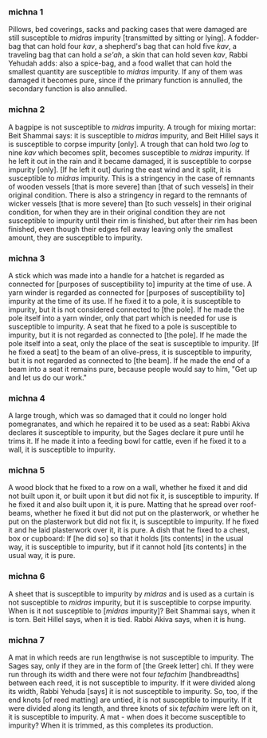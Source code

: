 
### michna 1
Pillows, bed coverings, sacks and packing cases that were damaged are still susceptible to <em>midras</em> impurity [transmitted by sitting or lying]. A fodder-bag that can hold four <em>kav</em>, a shepherd's bag that can hold five <em>kav</em>, a  traveling bag that can hold a <em>se'ah</em>, a skin that can hold seven <em>kav</em>, Rabbi Yehudah adds: also a spice-bag, and a food wallet that can hold the smallest quantity are susceptible to <em>midras</em> impurity. If any of them was damaged it becomes pure, since if the primary function is annulled, the secondary function is  also annulled.

### michna 2
A bagpipe is not susceptible to <em>midras</em> impurity. A trough for mixing mortar: Beit Shammai says: it is susceptible to <em>midras</em> impurity, and Beit Hillel says it is susceptible to corpse impurity [only]. A trough that can hold two <em>log</em> to nine <em>kav</em> which becomes split, becomes susceptible to <em>midras</em> impurity. If he left it out in the rain and it became damaged, it is susceptible to corpse impurity [only]. [If he left it out] during the east wind and it split, it is susceptible to <em>midras</em> impurity. This is a stringency in the case of remnants of wooden vessels [that is more severe] than [that of such vessels] in their original condition. There is also a stringency in regard to the remnants of wicker vessels [that is more severe] than [to such vessels] in their original condition, for when they are in their original condition they are not susceptible to impurity until their rim is finished, but after their rim has been finished, even though their edges fell away leaving only the smallest amount, they are susceptible to impurity.

### michna 3
A stick which was made into a handle for a hatchet is regarded as connected for [purposes of susceptibility to] impurity at the time of use. A yarn winder is regarded as connected for [purposes of susceptibility to] impurity at the time of its use. If he fixed it to a pole, it is susceptible to impurity, but it is not considered connected to [the pole]. If he made the pole itself into a yarn winder, only that part which is needed for use is susceptible to impurity. A seat that he fixed to a pole is susceptible to impurity, but it is not regarded as connected to [the pole]. If he made the pole itself  into a seat, only the place of the seat is susceptible to impurity. [If he fixed a seat] to the beam of an olive-press, it is susceptible to impurity, but it is not regarded as connected to [the beam]. If he made the end of a beam into a seat it remains pure, because people would say to him, "Get up and let us do our work."

### michna 4
A large trough, which was so damaged that it could no longer hold pomegranates, and which he repaired it to be used as a seat: Rabbi Akiva declares it susceptible to impurity, but the Sages declare it pure until he trims it. If he made it into a feeding bowl for cattle, even if he fixed it to a wall, it is susceptible to impurity.

### michna 5
A wood block that he fixed to a row on a wall, whether he fixed it and did not built upon it, or built upon it but did not fix it, is susceptible to impurity. If he fixed it and also built upon it, it is pure. Matting that he spread over roof-beams, whether he fixed it but did not put on the plasterwork, or whether he put on the plasterwork but did not fix it, is susceptible to impurity. If he fixed it and he laid plasterwork over it, it is pure. A dish that he fixed to a chest, box or cupboard: If [he did so] so that it holds [its contents] in the usual way, it is susceptible to impurity, but if it cannot hold [its contents] in the usual way, it is pure.

### michna 6
A sheet that is susceptible to impurity by <em>midras</em> and is used as a curtain is not susceptible to <em>midras</em> impurity, but it is susceptible to corpse impurity. When is it not susceptible to [<em>midras</em> impurity]? Beit Shammai says, when it is torn. Beit Hillel says, when it is tied. Rabbi Akiva says, when it is hung.

### michna 7
A mat in which reeds are run lengthwise is not susceptible to impurity. The Sages say, only if they are in the form of [the Greek letter] chi. If they were run through its width and there were not four <em>tefachim</em> [handbreadths] between each reed, it is not susceptible to impurity. If it were divided along its width, Rabbi Yehuda [says] it is not susceptible to impurity. So, too, if the end knots [of reed matting] are untied, it is not susceptible to impurity. If it were divided along its length, and three knots of six <em>tefachim</em> were left on it, it is susceptible to impurity. A mat - when does it become susceptible to impurity? When it is trimmed, as this completes its production.
